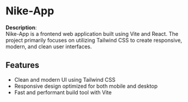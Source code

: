 # Nike-App

**Description**:  
Nike-App is a frontend web application built using Vite and React. The project primarily focuses on utilizing Tailwind CSS to create responsive, modern, and clean user interfaces.

## Features
- Clean and modern UI using Tailwind CSS
- Responsive design optimized for both mobile and desktop
- Fast and performant build tool with Vite
